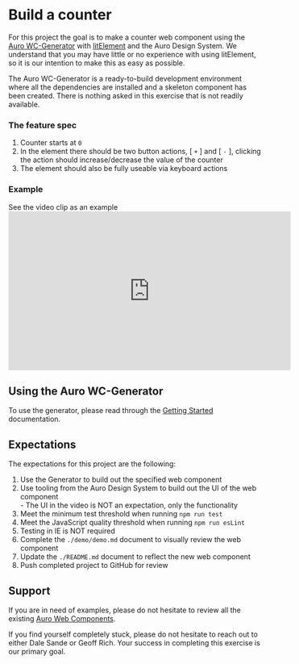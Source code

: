 # Build a counter

For this project the goal is to make a counter web component using the [Auro WC-Generator](/getting-started/developers/generator/install) with [litElement](https://lit-element.polymer-project.org/) and the Auro Design System. We understand that you may have little or no experience with using litElement, so it is our intention to make this as easy as possible.

The Auro WC-Generator is a ready-to-build development environment where all the dependencies are installed and a skeleton component has been created. There is nothing asked in this exercise that is not readily available.

### The feature spec

1. Counter starts at `0`
1. In the element there should be two button actions, \[ `+` \] and \[ `-` \], clicking the action should increase/decrease the value of the counter
1. The element should also be fully useable via keyboard actions

### Example

<auro-accordion noProfile lowProfile justifyLeft>
<span slot="trigger">See the video clip as an example</span>
<iframe
  width="560"
  height="315"
  src="https://coryrylan.com/assets/video/posts/2018-08-28-introduction-to-web-components/example-web-component.mp4"
  frameborder="0"
  allow="accelerometer; clipboard-write; encrypted-media; gyroscope;"
  allowfullscreen>
</iframe>
</auro-accordion>

## Using the Auro WC-Generator

To use the generator, please read through the [Getting Started](https://auro.alaskaair.com/getting-started/developers/generator/getting-started) documentation.

## Expectations

The expectations for this project are the following:

1. Use the Generator to build out the specified web component
1. Use tooling from the Auro Design System to build out the UI of the web component<br>
  \- The UI in the video is NOT an expectation, only the functionality<br>
1. Meet the minimum test threshold when running `npm run test`
1. Meet the JavaScript quality threshold when running `npm run esLint`
1. Testing in IE is NOT required
1. Complete the `./demo/demo.md` document to visually review the web component
1. Update the `./README.md` document to reflect the new web component
1. Push completed project to GitHub for review

## Support

If you are in need of examples, please do not hesitate to review all the existing [Auro Web Components](https://auro.alaskaair.com/component-status).

If you find yourself completely stuck, please do not hesitate to reach out to either Dale Sande or Geoff Rich. Your success in completing this exercise is our primary goal.
